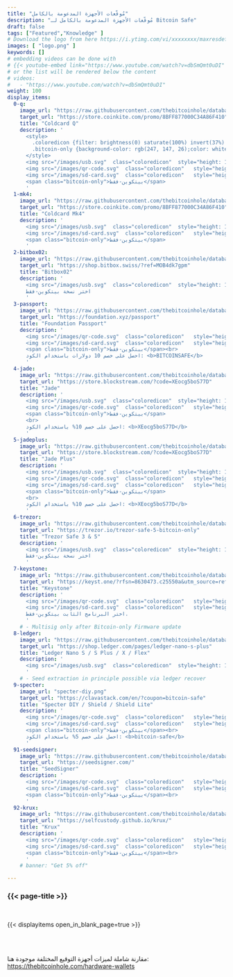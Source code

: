 ```yaml
---
title: "مُوقّعات الأجهزة المدعومة بالكامل"
description: "مُوقّعات الأجهزة المدعومة بالكامل لـ Bitcoin Safe"
draft: false
tags: ["Featured","Knowledge" ]
# Download the logo from here https://i.ytimg.com/vi/xxxxxxxx/maxresdefault.jpg
images: [ "logo.png" ]
keywords: []
# embedding videos can be done with 
# {{< youtube-embed link="https://www.youtube.com/watch?v=dbSmQmt0uDI" >}}
# or the list will be rendered below the content
# videos:
#   - "https://www.youtube.com/watch?v=dbSmQmt0uDI"
weight: 100
display_items:
  0-q:
    image_url: "https://raw.githubusercontent.com/thebitcoinhole/database/refs/heads/master/item-types/hardware-wallets/img/coldcard-q-thumb.webp"
    target_url: "https://store.coinkite.com/promo/8BFF877000C34A86F410"
    title: "Coldcard Q"
    description: '
      <style>
        .coloredicon {filter: brightness(0) saturate(100%) invert(37%) sepia(99%) saturate(667%) hue-rotate(224deg) brightness(72%) contrast(150%);}
        .bitcoin-only {background-color: rgb(247, 147, 26);color: white;padding: 4px 10px;border-radius: 10px;position: relative;top: -5px;}
      </style> 
      <img src="/images/usb.svg"  class="coloredicon"  style="height: 1.5em; margin-right: 1em; margin-bottom: 1em;" alt="USB logo">
      <img src="/images/qr-code.svg"  class="coloredicon"   style="height: 1.5em; margin-right: 1em; margin-bottom: 1em;" alt="QR logo">
      <img src="/images/sd-card.svg"  class="coloredicon"   style="height: 1.5em; margin-right: 1em; margin-bottom: 1em;" alt="SD Card logo" >
      <span class="bitcoin-only">بيتكوين‑فقط</span>
      '
  1-mk4:
    image_url: "https://raw.githubusercontent.com/thebitcoinhole/database/refs/heads/master/item-types/hardware-wallets/img/coldcard-mk4-thumb.webp"
    target_url: "https://store.coinkite.com/promo/8BFF877000C34A86F410"
    title: "Coldcard Mk4"
    description: '
      <img src="/images/usb.svg"  class="coloredicon"  style="height: 1.5em; margin-right: 1em; margin-bottom: 1em;" alt="USB logo">
      <img src="/images/sd-card.svg"  class="coloredicon"   style="height: 1.5em; margin-right: 1em; margin-bottom: 1em;" alt="SD Card logo" >
      <span class="bitcoin-only">بيتكوين‑فقط</span>  
      '
  2-bitbox02:
    image_url: "https://raw.githubusercontent.com/thebitcoinhole/database/refs/heads/master/item-types/hardware-wallets/img/bitbox02-multi-thumb.webp"
    target_url: "https://shop.bitbox.swiss/?ref=MOB4dk7gpm"
    title: "Bitbox02"
    description: '
      <img src="/images/usb.svg"  class="coloredicon"  style="height: 1.5em; margin-right: 1em; margin-bottom: 1em;" alt="USB logo">
      اختر نسخة بيتكوين‑فقط
      '
  3-passport:
    image_url: "https://raw.githubusercontent.com/thebitcoinhole/database/refs/heads/master/item-types/hardware-wallets/img/passport-batch-2-thumb.webp"
    target_url: "https://foundation.xyz/passport"
    title: "Foundation Passport"
    description: '
      <img src="/images/qr-code.svg"  class="coloredicon"   style="height: 1.5em; margin-right: 1em; margin-bottom: 1em;" alt="QR logo">
      <img src="/images/sd-card.svg"  class="coloredicon"   style="height: 1.5em; margin-right: 1em; margin-bottom: 1em;" alt="SD Card logo" >
      <span class="bitcoin-only">بيتكوين‑فقط</span><br>
      احصل على خصم 10 دولارات باستخدام الكود: <b>BITCOINSAFE</b>
      '
  4-jade:
    image_url: "https://raw.githubusercontent.com/thebitcoinhole/database/refs/heads/master/item-types/hardware-wallets/img/jade-thumb.webp"
    target_url: "https://store.blockstream.com/?code=XEocg5boS77D"
    title: "Jade"
    description: '
      <img src="/images/usb.svg"  class="coloredicon"  style="height: 1.5em; margin-right: 1em; margin-bottom: 1em;" alt="USB logo">
      <img src="/images/qr-code.svg"  class="coloredicon"   style="height: 1.5em; margin-right: 1em; margin-bottom: 1em;" alt="QR logo">
      <span class="bitcoin-only">بيتكوين‑فقط</span>
      <br> 
      احصل على خصم 10% باستخدام الكود: <b>XEocg5boS77D</b>      
      '
  5-jadeplus:
    image_url: "https://raw.githubusercontent.com/thebitcoinhole/database/refs/heads/master/item-types/hardware-wallets/img/jade-plus-metal-thumb.webp"
    target_url: "https://store.blockstream.com/?code=XEocg5boS77D"
    title: "Jade Plus"
    description: '
      <img src="/images/usb.svg"  class="coloredicon"  style="height: 1.5em; margin-right: 1em; margin-bottom: 1em;" alt="USB logo">
      <img src="/images/qr-code.svg"  class="coloredicon"   style="height: 1.5em; margin-right: 1em; margin-bottom: 1em;" alt="QR logo">
      <img src="/images/sd-card.svg"  class="coloredicon"   style="height: 1.5em; margin-right: 1em; margin-bottom: 1em;" alt="SD Card logo" >
      <span class="bitcoin-only">بيتكوين‑فقط</span>
      <br> 
      احصل على خصم 10% باستخدام الكود: <b>XEocg5boS77D</b>      
      '
  6-trezor:
    image_url: "https://raw.githubusercontent.com/thebitcoinhole/database/refs/heads/master/item-types/hardware-wallets/img/trezor-safe-5-btconly-thumb.webp"
    target_url: "https://trezor.io/trezor-safe-5-bitcoin-only"
    title: "Trezor Safe 3 & 5"
    description: '
      <img src="/images/usb.svg"  class="coloredicon"  style="height: 1.5em; margin-right: 1em; margin-bottom: 1em;" alt="USB logo">
      اختر نسخة بيتكوين‑فقط
      '
  7-keystone:
    image_url: "https://raw.githubusercontent.com/thebitcoinhole/database/refs/heads/master/item-types/hardware-wallets/img/keystone-3-pro-thumb.webp"
    target_url: "https://keyst.one/?rfsn=8630473.c25550a&utm_source=refersion&utm_medium=affiliate&utm_campaign=8630473.c25550a"
    title: "Keystone"
    description: '
      <img src="/images/qr-code.svg"  class="coloredicon"   style="height: 1.5em; margin-right: 1em; margin-bottom: 1em;" alt="QR logo">
      <img src="/images/sd-card.svg"  class="coloredicon"   style="height: 1.5em; margin-right: 1em; margin-bottom: 1em;" alt="SD Card logo" >
      اختر البرنامج الثابت بيتكوين‑فقط.
      '
    # - Multisig only after Bitcoin-only Firmware update
  8-ledger:
    image_url: "https://raw.githubusercontent.com/thebitcoinhole/database/refs/heads/master/item-types/hardware-wallets/img/ledger-nano-x-thumb.webp"
    target_url: "https://shop.ledger.com/pages/ledger-nano-s-plus"
    title: "Ledger Nano S / S Plus / X / Flex"
    description: '
      <img src="/images/usb.svg"  class="coloredicon"  style="height: 1.5em; margin-right: 1em; margin-bottom: 1em;" alt="USB logo">
      '
    # - Seed extraction in principle possible via ledger recover
  9-specter:
    image_url: "specter-diy.png"
    target_url: "https://clavastack.com/en/?coupon=bitcoin-safe"
    title: "Specter DIY / Shield / Shield Lite"
    description: '
      <img src="/images/qr-code.svg"  class="coloredicon"   style="height: 1.5em; margin-right: 1em; margin-bottom: 1em;" alt="QR logo">
      <img src="/images/sd-card.svg"  class="coloredicon"   style="height: 1.5em; margin-right: 1em; margin-bottom: 1em;" alt="SD Card logo" >
      <span class="bitcoin-only">بيتكوين‑فقط</span><br> 
      احصل على خصم 5% باستخدام الكود: <b>bitcoin-safe</b>      
      '
  91-seedsigner:
    image_url: "https://raw.githubusercontent.com/thebitcoinhole/database/refs/heads/master/item-types/hardware-wallets/img/seedsigner-thumb.webp"
    target_url: "https://seedsigner.com/"
    title: "SeedSigner"
    description: '
      <img src="/images/qr-code.svg"  class="coloredicon"   style="height: 1.5em; margin-right: 1em; margin-bottom: 1em;" alt="QR logo">
      <img src="/images/sd-card.svg"  class="coloredicon"   style="height: 1.5em; margin-right: 1em; margin-bottom: 1em;" alt="SD Card logo" >
      <span class="bitcoin-only">بيتكوين‑فقط</span><br> 
      '
  92-krux:
    image_url: "https://raw.githubusercontent.com/thebitcoinhole/database/refs/heads/master/item-types/hardware-wallets/img/krux-thumb.webp"
    target_url: "https://selfcustody.github.io/krux/"
    title: "Krux"
    description: '
      <img src="/images/qr-code.svg"  class="coloredicon"   style="height: 1.5em; margin-right: 1em; margin-bottom: em;" alt="QR logo">
      <img src="/images/sd-card.svg"  class="coloredicon"   style="height: 1.5em; margin-right: 1em; margin-bottom: 1em;" alt="SD Card logo" >
      <span class="bitcoin-only">بيتكوين‑فقط</span><br> 
      '
    # banner: "Get 5% off"      

---
```


### {{< page-title >}}  

 <br> 

{{< displayitems open_in_blank_page=true >}}

 <br><br> 

مقارنة شاملة لميزات أجهزة التوقيع المختلفة موجودة هنا: https://thebitcoinhole.com/hardware-wallets